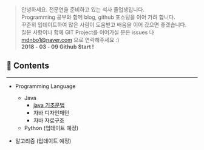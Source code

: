 > 안녕하세요. 전문연을 준비하고 있는 석사 졸업생입니다. <br>Programming 공부와 함께 blog, github 포스팅을 이어 가려 합니다.<br> 꾸준히 업데이트하여 많은 사람이 도움받고 배움을 이어 갔으면 좋겠습니다. <br>질문 사항이나 함께 GIT Project를 이어가실 분은 issues 나 mdnbo1@naver.com 으로 연락해주세요 :)<br>**2018 - 03 - 09 Github Start !**

:memo: Contents
---------------

---

-	Programming Language

	-	Java
		-	[java 기초문법](https://github.com/Munchurwoo/Programming_Languages_Cleanup/Java/README.md)
		-	자바 디자인패턴
		-	자바 자료구조
	-	Python (업데이트 예정)

-	알고리즘 (업데이트 예정)

